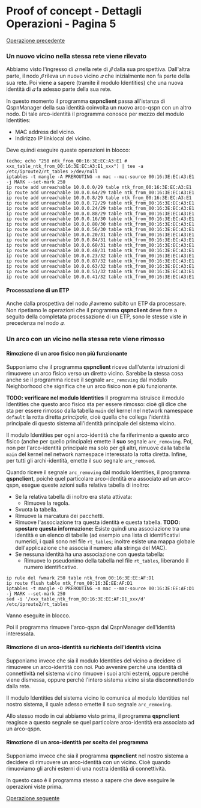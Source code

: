 # Proof of concept - Dettagli Operazioni - Pagina 5

[Operazione precedente](DettagliOperazioni4.md)

### <a name="Nuovo_vicino_stessa_rete"></a> Un nuovo vicino nella stessa rete viene rilevato

Abbiamo visto l'ingresso di *𝛼* nella rete di *𝛽* dalla sua prospettiva. Dall'altra parte,
il nodo *𝛽* rileva un nuovo vicino *𝛼* che inizialmente non fa parte della sua rete. Poi viene
a sapere (tramite il modulo Identities) che una nuova identità di *𝛼* fa adesso parte della
sua rete.

In questo momento il programma **qspnclient** passa all'istanza di QspnManager della sua identità
coinvolta un nuovo arco-qspn con un altro nodo. Di tale arco-identità il programma conosce per
mezzo del modulo Identities:

*   MAC address del vicino.
*   Indirizzo IP linklocal del vicino.

Deve quindi eseguire queste operazioni in blocco:

```
(echo; echo "250 ntk_from_00:16:3E:EC:A3:E1 # xxx_table_ntk_from_00:16:3E:EC:A3:E1_xxx") | tee -a /etc/iproute2/rt_tables >/dev/null
iptables -t mangle -A PREROUTING -m mac --mac-source 00:16:3E:EC:A3:E1 -j MARK --set-mark 250
ip route add unreachable 10.0.0.0/29 table ntk_from_00:16:3E:EC:A3:E1
ip route add unreachable 10.0.0.64/29 table ntk_from_00:16:3E:EC:A3:E1
ip route add unreachable 10.0.0.8/29 table ntk_from_00:16:3E:EC:A3:E1
ip route add unreachable 10.0.0.72/29 table ntk_from_00:16:3E:EC:A3:E1
ip route add unreachable 10.0.0.24/29 table ntk_from_00:16:3E:EC:A3:E1
ip route add unreachable 10.0.0.88/29 table ntk_from_00:16:3E:EC:A3:E1
ip route add unreachable 10.0.0.16/30 table ntk_from_00:16:3E:EC:A3:E1
ip route add unreachable 10.0.0.80/30 table ntk_from_00:16:3E:EC:A3:E1
ip route add unreachable 10.0.0.56/30 table ntk_from_00:16:3E:EC:A3:E1
ip route add unreachable 10.0.0.20/31 table ntk_from_00:16:3E:EC:A3:E1
ip route add unreachable 10.0.0.84/31 table ntk_from_00:16:3E:EC:A3:E1
ip route add unreachable 10.0.0.60/31 table ntk_from_00:16:3E:EC:A3:E1
ip route add unreachable 10.0.0.48/31 table ntk_from_00:16:3E:EC:A3:E1
ip route add unreachable 10.0.0.23/32 table ntk_from_00:16:3E:EC:A3:E1
ip route add unreachable 10.0.0.87/32 table ntk_from_00:16:3E:EC:A3:E1
ip route add unreachable 10.0.0.63/32 table ntk_from_00:16:3E:EC:A3:E1
ip route add unreachable 10.0.0.51/32 table ntk_from_00:16:3E:EC:A3:E1
ip route add unreachable 10.0.0.41/32 table ntk_from_00:16:3E:EC:A3:E1
```

#### Processazione di un ETP

Anche dalla prospettiva del nodo *𝛽* avremo subito un ETP da processare. Non ripetiamo le operazioni che il
programma **qspnclient** deve fare a seguito della completata processazione di un ETP, sono le stesse viste
in precedenza nel nodo *𝛼*.

### <a name="Rimosso_vicino_stessa_rete"></a> Un arco con un vicino nella stessa rete viene rimosso

#### Rimozione di un arco fisico non più funzionante

Supponiamo che il programma **qspnclient** riceve dall'utente istruzioni di rimuovere un arco fisico
verso un diretto vicino. Sarebbe la stessa cosa anche se il programma riceve il segnale `arc_removing`
dal modulo Neighborhood che significa che un arco fisico non è più funzionante.

**TODO: verificare nel modulo Identities** Il programma istruisce il modulo Identities che questo arco fisico sta per essere rimosso:
cioè gli dice che sta per essere rimosso dalla tabella `main` del kernel nel network namespace `default` la rotta diretta *principale*,
cioè quella che collega l'identità principale di questo sistema all'identità principale del sistema vicino.

Il modulo Identities per ogni arco-identità che fa riferimento a questo arco fisico (anche per quello principale)
emette il **suo** segnale `arc_removing`. Poi, non per l'arco-identità principale ma solo per gli altri,
rimuove dalla tabella `main` del kernel nel network namespace interessato la rotta diretta. Infine, per tutti gli
archi-identità, emette il suo segnale `arc_removed`.

Quando riceve il segnale `arc_removing` dal modulo Identities, il programma **qspnclient**, poiché quel
particolare arco-identità era associato ad un arco-qspn, esegue queste azioni sulla relativa tabella di
inoltro:

*   Se la relativa tabella di inoltro era stata attivata:
    *   Rimuove la regola.
*   Svuota la tabella.
*   Rimuove la marcatura dei pacchetti.
*   Rimuove l'associazione tra questa identità e questa tabella. **TODO: spostare questa informazione:** Esiste
    quindi una associazione tra una identità e un elenco di tabelle (ad esempio una lista di identificativi
    numerici, i quali sono nel file `rt_tables`; inoltre esiste una mappa globale dell'applicazione che associa
    il numero alla stringa del MAC).
*   Se nessuna identità ha una associazione con questa tabella:
    *   Rimuove lo pseudonimo della tabella nel file `rt_tables`, liberando il numero identificativo.

```
ip rule del fwmark 250 table ntk_from_00:16:3E:EE:AF:D1
ip route flush table ntk_from_00:16:3E:EE:AF:D1
iptables -t mangle -D PREROUTING -m mac --mac-source 00:16:3E:EE:AF:D1 -j MARK --set-mark 250
sed -i '/xxx_table_ntk_from_00:16:3E:EE:AF:D1_xxx/d' /etc/iproute2/rt_tables
```

Vanno eseguite in blocco.

Poi il programma rimuove l'arco-qspn dal QspnManager dell'identità interessata.

#### Rimozione di un arco-identità su richiesta dell'identità vicina

Supponiamo invece che sia il modulo Identities del vicino a decidere di rimuovere un arco-identità
con noi. Può avvenire perché una identità di connettività nel sistema vicino rimuove i
suoi archi esterni, oppure perché viene dismessa, oppure perché l'intero sistema vicino si sta
disconnettendo dalla rete.

Il modulo Identities del sistema vicino lo comunica al modulo Identities nel nostro sistema, il
quale adesso emette il suo segnale `arc_removing`.

Allo stesso modo in cui abbiamo visto prima, il programma **qspnclient** reagisce a questo segnale
se quel particolare arco-identità era associato ad un arco-qspn.

#### Rimozione di un arco-identità per scelta del programma

Supponiamo invece che sia il programma **qspnclient** nel nostro sistema a decidere di rimuovere un
arco-identità con un vicino. Cioè quando rimuoviamo gli archi esterni di una nostra identità di connettività.

In questo caso è il programma stesso a sapere che deve eseguire le operazioni viste prima.

[Operazione seguente](DettagliOperazioni6.md)
